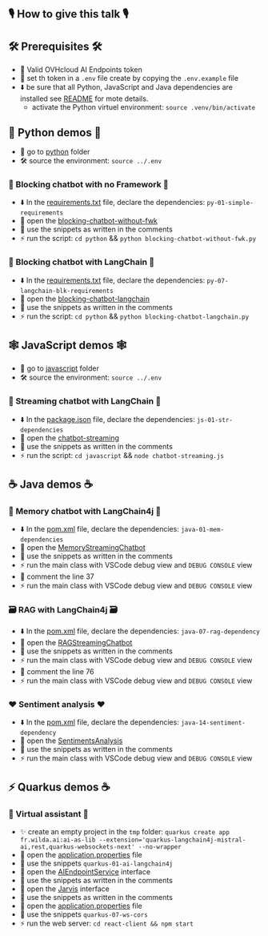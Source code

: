 ## 🎙️ How to give this talk 🎙️

## 🛠️ Prerequisites 🛠️

- 🔐 Valid OVHcloud AI Endpoints token
- 📝 set th token in a `.env` file create by copying the `.env.example` file
- ⬇️ be sure that all Python, JavaScript and Java dependencies are installed see [README](./README.md) for mote details.
  - activate the Python virtuel environment: `source .venv/bin/activate`

## 🐍 Python demos 🐍

- 📂 go to [python](./python) folder
- 🛠️ source the environment: `source ../.env`

### 🛑 Blocking chatbot with no Framework 🛑

- ⬇️ In the [requirements.txt](./python/requirements.txt) file, declare the dependencies: `py-01-simple-requirements`
- 📁 open the [blocking-chatbot-without-fwk](./python/blocking-chatbot-without-fwk.py)
- 📝 use the snippets as written in the comments
- ⚡️ run the script: `cd python` && `python blocking-chatbot-without-fwk.py`

### 🛑 Blocking chatbot with LangChain 🛑

- ⬇️ In the [requirements.txt](./python/requirements.txt) file, declare the dependencies: `py-07-langchain-blk-requirements`
- 📁 open the [blocking-chatbot-langchain](./python/blocking-chatbot-langchain.py)
- 📝 use the snippets as written in the comments
- ⚡️ run the script: `cd python` && `python blocking-chatbot-langchain.py`

## 🕸️ JavaScript demos 🕸️

- 📂 go to [javascript](./javascript) folder
- 🛠️ source the environment: `source ../.env`

### 💬 Streaming chatbot with LangChain 💬

- ⬇️ In the [package.json](./javascript/package.json) file, declare the dependencies: `js-01-str-dependencies`
- 📁 open the [chatbot-streaming](./javascript/chatbot-streaming.js)
- 📝 use the snippets as written in the comments
- ⚡️ run the script: `cd javascript` && `node chatbot-streaming.js`

## ☕️ Java demos ☕️

### 🧠 Memory chatbot with LangChain4j 🧠

- ⬇️ In the [pom.xml](./java/pom.xml) file, declare the dependencies: `java-01-mem-dependencies`
- 📁 open the [MemoryStreamingChatbot](./java/src/main/java/com/ovhcloud/examples/aiendpoints/MemoryStreamingChatbot.java)
- 📝 use the snippets as written in the comments
- ⚡️ run the main class with VSCode debug view and `DEBUG CONSOLE` view
- 🫣 comment the line 37
- ⚡️ run the main class with VSCode debug view and `DEBUG CONSOLE` view

### 🗃️ RAG with LangChain4j 🗃️

- ⬇️ In the [pom.xml](./java/pom.xml) file, declare the dependencies: `java-07-rag-dependency`
- 📁 open the [RAGStreamingChatbot](./java/src/main/java/com/ovhcloud/examples/aiendpoints/RAGStreamingChatbot.java)
- 📝 use the snippets as written in the comments
- ⚡️ run the main class with VSCode debug view and `DEBUG CONSOLE` view
- 🫣 comment the line 76
- ⚡️ run the main class with VSCode debug view and `DEBUG CONSOLE` view

### ❤️ Sentiment analysis ❤️

- ⬇️ In the [pom.xml](./java/pom.xml) file, declare the dependencies: `java-14-sentiment-dependency`
- 📁 open the [SentimentsAnalysis](./java/src/main/java/fr/wilda/ai/nlp/SentimentsAnalysis.java)
- 📝 use the snippets as written in the comments
- ⚡️ run the main class with VSCode debug view and `DEBUG CONSOLE` view

## ⚡️ Quarkus demos ☕️

### 🤖 Virtual assistant 🤖

- ✨ create an empty project in the `tmp` folder: `quarkus create app fr.wilda.ai:ai-as-lib --extension='quarkus-langchain4j-mistral-ai,rest,quarkus-websockets-next' --no-wrapper`
- 📁 open the [application.properties](./java-quarkus/src/main/resources/application.properties) file
- 📝 use the snippets `quarkus-01-ai-langchain4j` 
- 📁 open the [AIEndpointService](./java-quarkus/src/main/java/fr/wilda/ai/service/AIEndpointService.java) interface 
- 📝 use the snippets as written in the comments
- 📁 open the [Jarvis](./java-quarkus/src/main/java/fr/wilda/ai/Jarvis.java) interface
- 📝 use the snippets as written in the comments
- 📁 open the [application.properties](./java-quarkus/src/main/resources/application.properties) file
- 📝 use the snippets `quarkus-07-ws-cors` 
- ⚡️ run the web server: `cd react-client && npm start`

